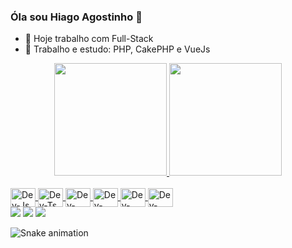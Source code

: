 ### Óla sou Hiago Agostinho 👋

<!--
**hiago-agostinho/hiago-agostinho** is a ✨ _special_ ✨ repository because its `README.md` (this file) appears on your GitHub profile.

Here are some ideas to get you started:
-->
- 🔭 Hoje trabalho com Full-Stack
- 🌱 Trabalho e estudo: PHP, CakePHP e VueJs

<div align="center">
  <a href="https://github.com/hiago-agostinho/">
  <img height="180em" src="https://github-readme-stats.vercel.app/api?username=hiago-agostinho&show_icons=true&theme=dracula&include_all_commits=true&count_private=true"/>
  <img height="180em" src="https://github-readme-stats.vercel.app/api/top-langs/?username=hiago-agostinho&layout=compact&langs_count=7&theme=dracula"/>
</div>
<div style="display: inline_block"><br>
  <img align="center" alt="Dev-Js" height="30" width="40" <img src="https://cdn.jsdelivr.net/gh/devicons/devicon/icons/html5/html5-original.svg"/>
  <img align="center" alt="Dev-Ts" height="30" width="40" <img src="https://cdn.jsdelivr.net/gh/devicons/devicon/icons/css3/css3-original.svg"/>
  <img align="center" alt="Dev-React" height="30" width="40" <img src="https://cdn.jsdelivr.net/gh/devicons/devicon/icons/javascript/javascript-original.svg"/>
  <img align="center" alt="Dev-HTML" height="30" width="40" <img src="https://cdn.jsdelivr.net/gh/devicons/devicon/icons/php/php-plain.svg"/>
  <img align="center" alt="Dev-CSS" height="30" width="40" <img src="https://cdn.jsdelivr.net/gh/devicons/devicon/icons/cakephp/cakephp-original.svg"/>
  <img align="center" alt="Dev-CSS" height="30" width="40" <img src="https://cdn.jsdelivr.net/gh/devicons/devicon/icons/vuejs/vuejs-plain.svg"/>
</div>
<div>
  <a href="https://www.instagram.com/hiago.agostinho/" target="_blank"><img src="https://img.shields.io/badge/-Instagram-%23E4405F?style=for-the-badge&logo=instagram&logoColor=white" target="_blank"></a>
  <a href = "mailto:hiagoagostinho010@gmail.com"><img src="https://img.shields.io/badge/-Gmail-%23333?style=for-the-badge&logo=gmail&logoColor=white" target="_blank"></a>
  <a href="https://www.linkedin.com/in/hiago-agostinho-a1474722b/" target="_blank"><img src="https://img.shields.io/badge/-LinkedIn-%230077B5?style=for-the-badge&logo=linkedin&logoColor=white" target="_blank"></a>
  
  
  
  
  
  
  ![Snake animation](https://github.com/hiago-agostinho/hiago-agostinho/blob/output/github-contribution-grid-snake.svg)
</div>
